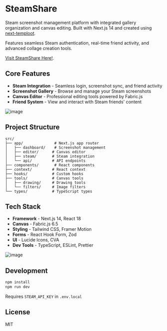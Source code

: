 # SteamShare

Steam screenshot management platform with integrated gallery organization and canvas editing. Built with Next.js 14 and created using [next-temploot](https://github.com/JayRichh/next-temploot). 

Features seamless Steam authentication, real-time friend activity, and advanced collage creation tools.

[Visit SteamShare Here!](https://steamshare.net).

## Core Features

- **Steam Integration** - Seamless login, screenshot sync, and friend activity
- **Screenshot Gallery** - Browse and manage your Steam screenshots
- **Canvas Editor** - Professional editing tools powered by Fabric.js
- **Friend System** - View and interact with Steam friends' content

![image](https://github.com/user-attachments/assets/5c6d815f-eed2-4f71-b7fd-4c04dce958ab)

## Project Structure

```
src/
├── app/              # Next.js app router
│   ├── dashboard/    # Screenshot management
│   ├── editor/      # Canvas editor
│   ├── steam/       # Steam integration
│   └── api/         # API endpoints
├── components/       # React components
├── context/         # React context
├── hooks/           # Custom hooks
├── tools/           # Canvas tools
│   ├── drawing/     # Drawing tools
│   └── filters/     # Image filters
└── types/           # TypeScript types
```

## Tech Stack

- **Framework** - Next.js 14, React 18
- **Canvas** - Fabric.js 6.5
- **Styling** - Tailwind CSS, Framer Motion
- **Forms** - React Hook Form, Zod
- **UI** - Lucide Icons, CVA
- **Dev Tools** - TypeScript, ESLint, Prettier

![image](https://github.com/user-attachments/assets/8c57b392-2fb4-476c-9f3c-5af4210f2c44)

## Development

```bash
npm install
npm run dev
```

Requires `STEAM_API_KEY` in `.env.local`

## License

MIT
